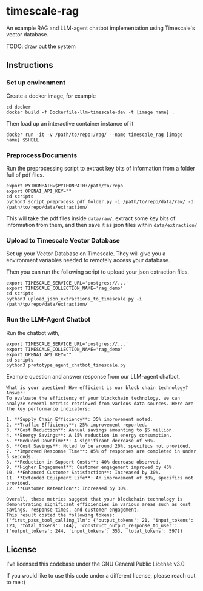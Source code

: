 # timescale-rag
An example RAG and LLM-agent chatbot implementation using Timescale's vector database.

TODO: draw out the system

## Instructions

### Set up environment
Create a docker image, for example
```shell
cd docker
docker build -f Dockerfile-llm-timescale-dev -t [image name] .
```

Then load up an interactive container instance of it
```shell
docker run -it -v /path/to/repo:/rag/ --name timescale_rag [image name] $SHELL
```

### Preprocess Documents
Run the preprocessing script to extract key bits of information from a folder full of pdf files.
```shell
export PYTHONPATH=$PYTHONPATH:/path/to/repo
export OPENAI_API_KEY=""
cd scripts
python3 script_preprocess_pdf_folder.py -i /path/to/repo/data/raw/ -d /path/to/repo/data/extraction/
```
This will take the pdf files inside `data/raw/`, extract some key bits of information from them, and then save it as json files within `data/extraction/`

### Upload to Timescale Vector Database

Set up your Vector Database on Timescale. They will give you a environment variables needed to remotely access your database.

Then you can run the following script to upload your json extraction files.

```shell
export TIMESCALE_SERVICE_URL='postgres://...'
export TIMESCALE_COLLECTION_NAME='rag_demo'
cd scripts
python3 upload_json_extractions_to_timescale.py -i /path/tp/repo/data/extraction/
```

### Run the LLM-Agent Chatbot

Run the chatbot with,
```shell
export TIMESCALE_SERVICE_URL='postgres://...'
export TIMESCALE_COLLECTION_NAME='rag_demo'
export OPENAI_API_KEY=""
cd scripts
python3 prototype_agent_chatbot_timescale.py
```

Example question and answer response from our LLM-agent chatbot,
```
What is your question? How efficient is our block chain technology?
Answer:
To evaluate the efficiency of your blockchain technology, we can analyze several metrics retrieved from various data sources. Here are the key performance indicators:

1. **Supply Chain Efficiency**: 35% improvement noted.
2. **Traffic Efficiency**: 25% improvement reported.
3. **Cost Reduction**: Annual savings amounting to $5 million.
4. **Energy Savings**: A 15% reduction in energy consumption.
5. **Reduced Downtime**: A significant decrease of 50%.
6. **Cost Savings**: Noted to be around 20%, specifics not provided.
7. **Improved Response Time**: 85% of responses are completed in under 5 seconds.
8. **Reduction in Support Costs**: 40% decrease observed.
9. **Higher Engagement**: Customer engagement improved by 45%.
10. **Enhanced Customer Satisfaction**: Increased by 30%.
11. **Extended Equipment Life**: An improvement of 30%, specifics not provided.
12. **Customer Retention**: Increased by 30%.

Overall, these metrics suggest that your blockchain technology is demonstrating significant efficiencies in various areas such as cost savings, response times, and customer engagement.
This result costed the following tokens: {'first_pass_tool_calling_llm': {'output_tokens': 21, 'input_tokens': 123, 'total_tokens': 144}, 'construct_output_response_to_user': {'output_tokens': 244, 'input_tokens': 353, 'total_tokens': 597}}

```

## License

I've licensed this codebase under the GNU General Public License v3.0.

If you would like to use this code under a different license, please reach out to me :)